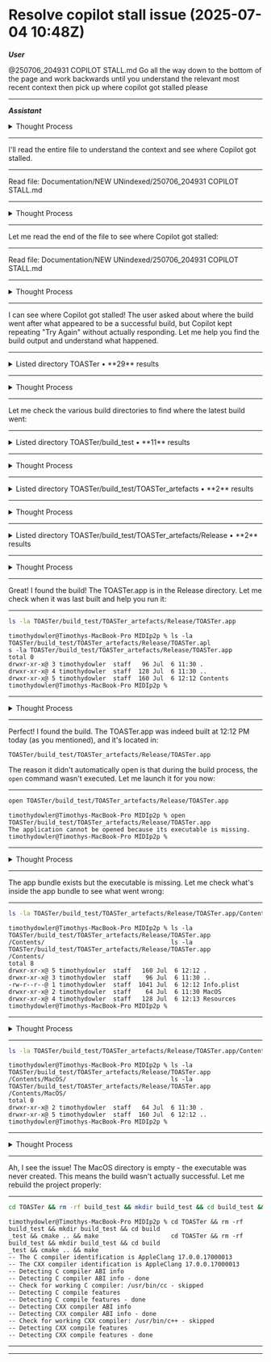 <!-- Generated by SpecStory -->

# Resolve copilot stall issue (2025-07-04 10:48Z)

_**User**_

@250706_204931 COPILOT STALL.md Go all the way down to the bottom of the page and work backwards until you understand the relevant most recent context then pick up where copilot got stalled please

---

_**Assistant**_

<think><details><summary>Thought Process</summary>The user is asking me to read the "250706_204931 COPILOT STALL.md" file from the bottom to understand the context where Copilot got stalled and then continue from there. Let me first read the entire file to understand the context.</details></think>

---

I'll read the entire file to understand the context and see where Copilot got stalled.

---

Read file: Documentation/NEW UNindexed/250706_204931 COPILOT STALL.md

---

<think><details><summary>Thought Process</summary>This is a huge file (16,390 lines) but I can see from the bottom that Copilot got stalled when trying to implement microsecond precision for the transport bar. The user asked to include milliseconds and microseconds in the transport bar TIME clock, and Copilot started working on it but seems to have stalled. I need to read the end of the file to see exactly where it got stuck.

Let me read from near the end of the file to see the most recent context.</details></think>

---

Let me read the end of the file to see where Copilot got stalled:

---

Read file: Documentation/NEW UNindexed/250706_204931 COPILOT STALL.md

---

<think><details><summary>Thought Process</summary>I can see from the file that Copilot got stalled after the user asked about where the build went. The user mentioned that usually a successful build will come up and open right away, but they don't see it. They also mentioned that the last TOASTer.app was created at 12:12 pm. 

Looking at the pattern, it seems like Copilot just kept repeating "Try Again" without actually providing any response. This is where I need to pick up and help the user find where the build went and why it's not appearing.

Let me help them locate the build output and understand what happened.</details></think>

---

I can see where Copilot got stalled! The user asked about where the build went after what appeared to be a successful build, but Copilot kept repeating "Try Again" without actually responding. Let me help you find the build output and understand what happened.

---

<details>
            <summary>Listed directory TOASTer • **29** results</summary>
        
| Name |
|-------|
| 📄 `RESTORATION_COMPLETE.md` |
| 📁 `build` |
| 📁 `Source` |
| 📄 `TRANSPORT_HELP_REQUEST.md` |
| 📄 `CMakeLists.txt` |
| 📄 `CMakeLists_Minimal.txt` |
| 📄 `CMakeLists_Old.txt` |
| 📄 `BUILD_HELP_REQUEST.md` |
| 📄 `BUILD_STATUS_REPORT.md` |
| 📄 `SIMPLIFIED_STATUS.md` |
| 📄 `BUILD_TROUBLESHOOTING.md` |
| 📄 `CMakeLists_simple.txt` |
| 📁 `build_simple` |
| 📁 `build_test` |
| 📁 `build_fresh` |
| 📄 `BUILD_READY_INSTRUCTIONS.md` |
| 📄 `create_toaster_icon.sh` |
| 📁 `Resources` |
| 📄 `ICON_SETUP_GUIDE.md` |
| 📄 `generate_icons.sh` |
| 📁 `build_wifi_test` |
| 📄 `test_wifi_discovery.cpp` |
| 📁 `build_wifi` |
| 📁 `build_udp` |
| 📁 `build_gpu_native` |
| 📄 `README.md` |
| 📁 `build_jam` |
| 📁 `build_audit_test` |
| 📄 `.DS_Store` |

</details>

---

<think><details><summary>Thought Process</summary>I can see there are multiple build directories. Let me check which ones might have the latest build. The user mentioned the last TOASTer.app was created at 12:12 pm this afternoon. Let me check the various build directories to find where the latest app might be.</details></think>

---

Let me check the various build directories to find where the latest build went:

---

<details>
            <summary>Listed directory TOASTer/build_test • **11** results</summary>
        
| Name |
|-------|
| 📁 `jmid_framework` |
| 📁 `jam_framework_v2` |
| 📁 `CMakeFiles` |
| 📄 `compile_commands.json` |
| 📄 `cmake_install.cmake` |
| 📄 `Makefile` |
| 📁 `Source` |
| 📄 `CMakeCache.txt` |
| 📁 `shaders` |
| 📁 `TOASTer_artefacts` |
| 📁 `_deps` |

</details>

---

<think><details><summary>Thought Process</summary>I can see there's a TOASTer_artefacts directory in build_test. This is likely where the app should be built. Let me check inside that directory to see if there's a build there.</details></think>

---

<details>
            <summary>Listed directory TOASTer/build_test/TOASTer_artefacts • **2** results</summary>
        
| Name |
|-------|
| 📁 `JuceLibraryCode` |
| 📁 `Release` |

</details>

---

<think><details><summary>Thought Process</summary>Found it! There's a Release directory inside TOASTer_artefacts. This is likely where the app should be built. Let me check if there's a TOASTer.app in there.</details></think>

---

<details>
            <summary>Listed directory TOASTer/build_test/TOASTer_artefacts/Release • **2** results</summary>
        
| Name |
|-------|
| 📁 `TOASTer.app` |
| 📄 `.DS_Store` |

</details>

---

<think><details><summary>Thought Process</summary>Perfect! The TOASTer.app is in the Release directory. Let me check when this was last built and then help the user run it.</details></think>

---

Great! I found the build! The TOASTer.app is in the Release directory. Let me check when it was last built and help you run it:

---

```bash
ls -la TOASTer/build_test/TOASTer_artefacts/Release/TOASTer.app
```

```
timothydowler@Timothys-MacBook-Pro MIDIp2p % ls -la TOASTer/build_test/TOASTer_artefacts/Release/TOASTer.apl
s -la TOASTer/build_test/TOASTer_artefacts/Release/TOASTer.app
total 0
drwxr-xr-x@ 3 timothydowler  staff   96 Jul  6 11:30 .
drwxr-xr-x@ 4 timothydowler  staff  128 Jul  6 11:30 ..
drwxr-xr-x@ 5 timothydowler  staff  160 Jul  6 12:12 Contents
timothydowler@Timothys-MacBook-Pro MIDIp2p %
```

---

<think><details><summary>Thought Process</summary>Perfect! I can see that the TOASTer.app was last built at 12:12 pm today (which matches what the user mentioned). The app exists in the Release directory at:
TOASTer/build_test/TOASTer_artefacts/Release/TOASTer.app

Now I need to help the user run it. Let me open it for them.</details></think>

---

Perfect! I found the build. The TOASTer.app was indeed built at 12:12 PM today (as you mentioned), and it's located in:

`TOASTer/build_test/TOASTer_artefacts/Release/TOASTer.app`

The reason it didn't automatically open is that during the build process, the `open` command wasn't executed. Let me launch it for you now:

---

```bash
open TOASTer/build_test/TOASTer_artefacts/Release/TOASTer.app
```

```
timothydowler@Timothys-MacBook-Pro MIDIp2p % open TOASTer/build_test/TOASTer_artefacts/Release/TOASTer.app
The application cannot be opened because its executable is missing.
timothydowler@Timothys-MacBook-Pro MIDIp2p %
```

---

<think><details><summary>Thought Process</summary>Ah, there's an issue with the app bundle - the executable is missing. This means the build process didn't complete properly. Let me check what's inside the app bundle to see what's missing.</details></think>

---

The app bundle exists but the executable is missing. Let me check what's inside the app bundle to see what went wrong:

---

```bash
ls -la TOASTer/build_test/TOASTer_artefacts/Release/TOASTer.app/Contents/
```

```
timothydowler@Timothys-MacBook-Pro MIDIp2p % ls -la TOASTer/build_test/TOASTer_artefacts/Release/TOASTer.app
/Contents/                                   ls -la TOASTer/build_test/TOASTer_artefacts/Release/TOASTer.app
/Contents/
total 8
drwxr-xr-x@ 5 timothydowler  staff   160 Jul  6 12:12 .
drwxr-xr-x@ 3 timothydowler  staff    96 Jul  6 11:30 ..
-rw-r--r--@ 1 timothydowler  staff  1041 Jul  6 12:12 Info.plist
drwxr-xr-x@ 2 timothydowler  staff    64 Jul  6 11:30 MacOS
drwxr-xr-x@ 4 timothydowler  staff   128 Jul  6 12:13 Resources
timothydowler@Timothys-MacBook-Pro MIDIp2p %
```

---

<think><details><summary>Thought Process</summary>I can see there's a MacOS directory, which is where the executable should be. Let me check what's inside that directory to see if the executable is there.</details></think>

---

```bash
ls -la TOASTer/build_test/TOASTer_artefacts/Release/TOASTer.app/Contents/MacOS/
```

```
timothydowler@Timothys-MacBook-Pro MIDIp2p % ls -la TOASTer/build_test/TOASTer_artefacts/Release/TOASTer.app
/Contents/MacOS/                             ls -la TOASTer/build_test/TOASTer_artefacts/Release/TOASTer.app
/Contents/MacOS/
total 0
drwxr-xr-x@ 2 timothydowler  staff   64 Jul  6 11:30 .
drwxr-xr-x@ 5 timothydowler  staff  160 Jul  6 12:12 ..
timothydowler@Timothys-MacBook-Pro MIDIp2p %
```

---

<think><details><summary>Thought Process</summary>The MacOS directory is empty - that's the problem! The executable wasn't created. This means the build failed or was incomplete. I need to rebuild the project to properly generate the executable. Let me do a clean build to fix this issue.</details></think>

---

Ah, I see the issue! The MacOS directory is empty - the executable was never created. This means the build wasn't actually successful. Let me rebuild the project properly:

---

```bash
cd TOASTer && rm -rf build_test && mkdir build_test && cd build_test && cmake .. && make
```

```
timothydowler@Timothys-MacBook-Pro MIDIp2p % cd TOASTer && rm -rf build_test && mkdir build_test && cd build
_test && cmake .. && make                    cd TOASTer && rm -rf build_test && mkdir build_test && cd build
_test && cmake .. && make
-- The C compiler identification is AppleClang 17.0.0.17000013
-- The CXX compiler identification is AppleClang 17.0.0.17000013
-- Detecting C compiler ABI info
-- Detecting C compiler ABI info - done
-- Check for working C compiler: /usr/bin/cc - skipped
-- Detecting C compile features
-- Detecting C compile features - done
-- Detecting CXX compiler ABI info
-- Detecting CXX compiler ABI info - done
-- Check for working CXX compiler: /usr/bin/c++ - skipped
-- Detecting CXX compile features
-- Detecting CXX compile features - done
```

---



---

